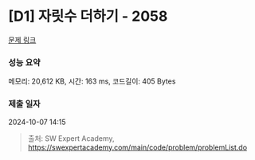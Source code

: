 # [D1] 자릿수 더하기 - 2058 

[문제 링크](https://swexpertacademy.com/main/code/problem/problemDetail.do?contestProbId=AV5QPRjqA10DFAUq) 

### 성능 요약

메모리: 20,612 KB, 시간: 163 ms, 코드길이: 405 Bytes

### 제출 일자

2024-10-07 14:15



> 출처: SW Expert Academy, https://swexpertacademy.com/main/code/problem/problemList.do